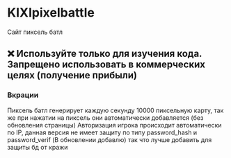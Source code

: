 # KIXIpixelbattle
Сайт пиксель батл

## ❌ __Используйте только для изучения кода. Запрещено использовать в коммерческих целях (получение прибыли)__

### Вкрации 
Пиксель батл генерирует каждую секунду 10000 пиксельную карту, так же при нажатии на пиксель они автоматически добавляется (без обновления страницы) 
Авторизация игрока происходит автоматически по IP, данная версия не имеет защиту по типу password_hash и password_verif (В обновлении добавлю) так что лучше добавить для защиты бд от кражи

